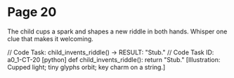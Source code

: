 # Page 20


The child cups a spark and shapes a new riddle in both hands.
Whisper one clue that makes it welcoming.

// Code Task: child_invents_riddle() → RESULT: "Stub."
// Code Task ID: a0_1-CT-20
[python]
def child_invents_riddle():
    return "Stub."
[Illustration: Cupped light; tiny glyphs orbit; key charm on a string.]
